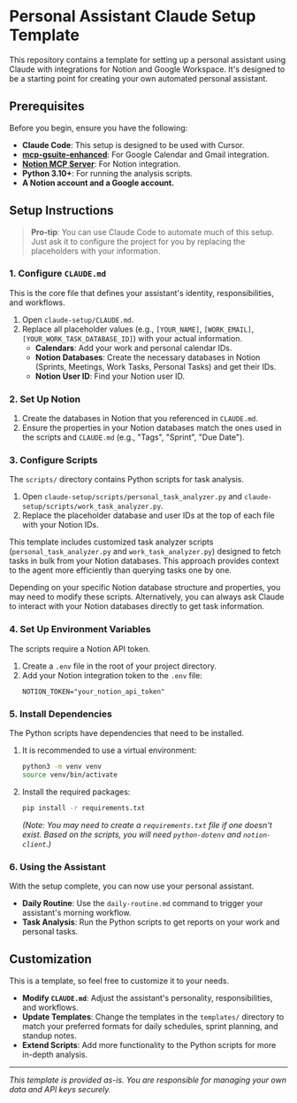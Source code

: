 # Personal Assistant Claude Setup Template

This repository contains a template for setting up a personal assistant using Claude with integrations for Notion and Google Workspace. It's designed to be a starting point for creating your own automated personal assistant.

## Prerequisites

Before you begin, ensure you have the following:

-   **Claude Code**: This setup is designed to be used with Cursor.
-   **[mcp-gsuite-enhanced](https://github.com/ajramos/mcp-gsuite-enhanced)**: For Google Calendar and Gmail integration.
-   **[Notion MCP Server](https://github.com/makenotion/notion-mcp-server)**: For Notion integration.
-   **Python 3.10+**: For running the analysis scripts.
-   **A Notion account and a Google account.**

## Setup Instructions

> **Pro-tip**: You can use Claude Code to automate much of this setup. Just ask it to configure the project for you by replacing the placeholders with your information.

### 1. Configure `CLAUDE.md`

This is the core file that defines your assistant's identity, responsibilities, and workflows.

1.  Open `claude-setup/CLAUDE.md`.
2.  Replace all placeholder values (e.g., `[YOUR_NAME]`, `[WORK_EMAIL]`, `[YOUR_WORK_TASK_DATABASE_ID]`) with your actual information.
    -   **Calendars**: Add your work and personal calendar IDs.
    -   **Notion Databases**: Create the necessary databases in Notion (Sprints, Meetings, Work Tasks, Personal Tasks) and get their IDs.
    -   **Notion User ID**: Find your Notion user ID.

### 2. Set Up Notion

1.  Create the databases in Notion that you referenced in `CLAUDE.md`.
2.  Ensure the properties in your Notion databases match the ones used in the scripts and `CLAUDE.md` (e.g., "Tags", "Sprint", "Due Date").

### 3. Configure Scripts

The `scripts/` directory contains Python scripts for task analysis.

1.  Open `claude-setup/scripts/personal_task_analyzer.py` and `claude-setup/scripts/work_task_analyzer.py`.
2.  Replace the placeholder database and user IDs at the top of each file with your Notion IDs.

This template includes customized task analyzer scripts (`personal_task_analyzer.py` and `work_task_analyzer.py`) designed to fetch tasks in bulk from your Notion databases. This approach provides context to the agent more efficiently than querying tasks one by one.

Depending on your specific Notion database structure and properties, you may need to modify these scripts. Alternatively, you can always ask Claude to interact with your Notion databases directly to get task information.

### 4. Set Up Environment Variables

The scripts require a Notion API token.

1.  Create a `.env` file in the root of your project directory.
2.  Add your Notion integration token to the `.env` file:
    ```
    NOTION_TOKEN="your_notion_api_token"
    ```

### 5. Install Dependencies

The Python scripts have dependencies that need to be installed.

1.  It is recommended to use a virtual environment:
    ```bash
    python3 -m venv venv
    source venv/bin/activate
    ```
2.  Install the required packages:
    ```bash
    pip install -r requirements.txt
    ```
    *(Note: You may need to create a `requirements.txt` file if one doesn't exist. Based on the scripts, you will need `python-dotenv` and `notion-client`.)*

### 6. Using the Assistant

With the setup complete, you can now use your personal assistant.

-   **Daily Routine**: Use the `daily-routine.md` command to trigger your assistant's morning workflow.
-   **Task Analysis**: Run the Python scripts to get reports on your work and personal tasks.

## Customization

This is a template, so feel free to customize it to your needs.

-   **Modify `CLAUDE.md`**: Adjust the assistant's personality, responsibilities, and workflows.
-   **Update Templates**: Change the templates in the `templates/` directory to match your preferred formats for daily schedules, sprint planning, and standup notes.
-   **Extend Scripts**: Add more functionality to the Python scripts for more in-depth analysis.

---

*This template is provided as-is. You are responsible for managing your own data and API keys securely.*
